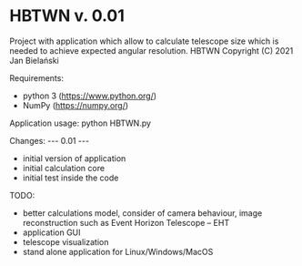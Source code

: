 # HBTWN v. 0.01
Project with application which allow to calculate telescope size which is needed to achieve expected angular resolution.
HBTWN  Copyright (C) 2021  Jan Bielański

Requirements:
- python 3 (https://www.python.org/)
- NumPy (https://numpy.org/)

Application usage:
python HBTWN.py

Changes:
--- 0.01 ---
- initial version of application
- initial calculation core
- initial test inside the code

TODO:
- better calculations model, consider of camera behaviour, image reconstruction such as Event Horizon Telescope – EHT
- application GUI
- telescope visualization
- stand alone application for Linux/Windows/MacOS

